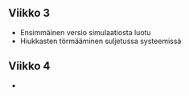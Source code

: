 ## Viikko 3

- Ensimmäinen versio simulaatiosta luotu
- Hiukkasten törmääminen suljetussa systeemissä

## Viikko 4

-